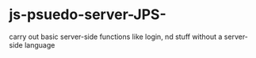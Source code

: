 # js-psuedo-server-JPS-
carry out basic server-side functions like login, nd stuff without a server-side language

